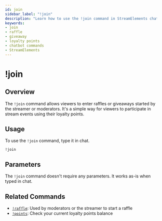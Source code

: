 ```yaml
---
id: join
sidebar_label: "!join"
description: "Learn how to use the !join command in StreamElements chatbot to enter raffles and giveaways on Twitch and YouTube streams."
keywords:
- join
- raffle
- giveaway
- loyalty points
- chatbot commands
- StreamElements
---
```


# !join

## Overview

The `!join` command allows viewers to enter raffles or giveaways started by the streamer or moderators. It's a simple way for viewers to participate in stream events using their loyalty points.

## Usage

To use the `!join` command, type it in chat.

```
!join 
```

## Parameters

The `!join` command doesn't require any parameters. It works as-is when typed in chat.

## Related Commands

- [`!raffle`](raffle.md): Used by moderators or the streamer to start a raffle
- [`!points`](points.md): Check your current loyalty points balance
